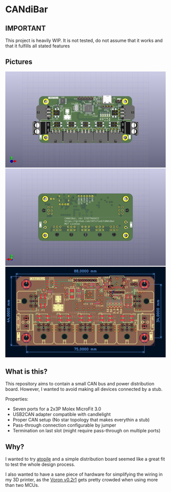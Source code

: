 # CANdiBar

## IMPORTANT

This project is heavily WIP. It is not tested, do not assume that it
works and that it fulfills all stated features


## Pictures

![The front view of the CANdIBar PCB](candi-bar.png)
![The back view of the CANdIBar PCB](candi-bar-back.png)
![A screenshot of the dimensions and PCB editor CANdIBar PCB](candi-bar-pcb-dim.png)



## What is this?

This repository aims to contain a small CAN bus and power distribution
board. However, I wanted to avoid making all devices connected by a stub.

Properties:

 - Seven ports for a 2x3P Molex MicroFit 3.0
 - USB2CAN adapter compatible with candlelight
 - Proper CAN setup (No star topology that makes everythin a stub)
 - Pass-through connection configurable by jumper
 - Termination on last slot (might require pass-through on multiple ports)

## Why?

I wanted to try [atopile](https://atopile.io/) and a simple
distribution board seemed like a great fit to test the whole design
process.

I also wanted to have a sane piece of hardware for simplifying the
wiring in my 3D printer, as the
[Voron v0.2r1](https://vorondesign.com/voron0.2) gets pretty crowded
when using more than two MCUs.
